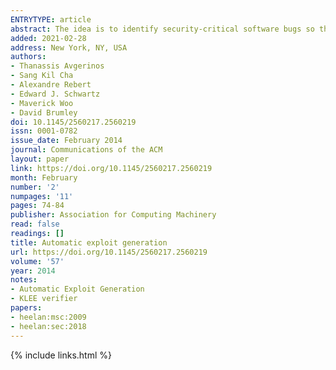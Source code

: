 ```yaml
---
ENTRYTYPE: article
abstract: The idea is to identify security-critical software bugs so they can be fixed first.
added: 2021-02-28
address: New York, NY, USA
authors:
- Thanassis Avgerinos
- Sang Kil Cha
- Alexandre Rebert
- Edward J. Schwartz
- Maverick Woo
- David Brumley
doi: 10.1145/2560217.2560219
issn: 0001-0782
issue_date: February 2014
journal: Communications of the ACM
layout: paper
link: https://doi.org/10.1145/2560217.2560219
month: February
number: '2'
numpages: '11'
pages: 74-84
publisher: Association for Computing Machinery
read: false
readings: []
title: Automatic exploit generation
url: https://doi.org/10.1145/2560217.2560219
volume: '57'
year: 2014
notes:
- Automatic Exploit Generation
- KLEE verifier
papers:
- heelan:msc:2009
- heelan:sec:2018
---
```

{% include links.html %}
